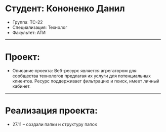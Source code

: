 
# Студент: Кононенко Данил
- Группа: ТС-22
- Специализация: Технолог
- Факультет: АТИ
---
# Проект: 
- Описание проекта: Веб-ресурс является агрегатором для сообщества технологов предлагая их услуги для потенциальных клиентов. Ресурс поддерживает фильтрацию и поиск, имеет личный кабинет.
---
# Реализация проекта:
- 27.11 – создали папки и структуру папок
